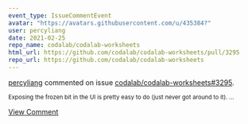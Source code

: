 ```yaml
---
event_type: IssueCommentEvent
avatar: "https://avatars.githubusercontent.com/u/435384?"
user: percyliang
date: 2021-02-25
repo_name: codalab/codalab-worksheets
html_url: https://github.com/codalab/codalab-worksheets/pull/3295
repo_url: https://github.com/codalab/codalab-worksheets
---
```


<a href='https://github.com/percyliang' target='_blank'>percyliang</a> commented on issue <a href='https://github.com/codalab/codalab-worksheets/pull/3295' target='_blank'>codalab/codalab-worksheets#3295</a>.

<small>Exposing the frozen bit in the UI is pretty easy to do (just never got around to it)....</small>

<a href='https://github.com/codalab/codalab-worksheets/pull/3295' target='_blank'>View Comment</a>